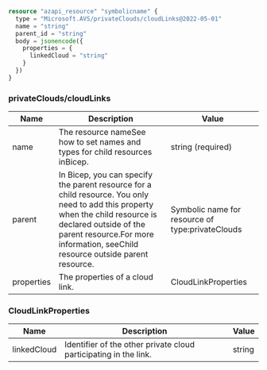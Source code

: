 ```terraform
resource "azapi_resource" "symbolicname" {
  type = "Microsoft.AVS/privateClouds/cloudLinks@2022-05-01"
  name = "string"
  parent_id = "string"
  body = jsonencode({
    properties = {
      linkedCloud = "string"
    }
  })
}

```

### privateClouds/cloudLinks

| Name | Description | Value |
|-|-|-|
| name | The resource nameSee how to set names and types for child resources inBicep. | string (required) |
| parent | In Bicep, you can specify the parent resource for a child resource. You only need to add this property when the child resource is declared outside of the parent resource.For more information, seeChild resource outside parent resource. | Symbolic name for resource of type:privateClouds |
| properties | The properties of a cloud link. | CloudLinkProperties |


### CloudLinkProperties

| Name | Description | Value |
|-|-|-|
| linkedCloud | Identifier of the other private cloud participating in the link. | string |


